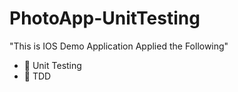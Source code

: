 # PhotoApp-UnitTesting

"This is IOS Demo Application Applied the Following"
 
- 🚮 Unit Testing 
- 🔌 TDD
